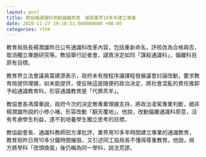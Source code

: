 ```yaml
---
layout: post
title: 教協稱通識科改動偏離原意　摧毁業界10多年建立專業
date: 2020-11-27 19:18:51.000000000 +08:00
categories: rthk
---
```


教育局局長楊潤雄昨日公布通識科改革內容，包括重新命名，評核改為合格與否，取消獨立專題研究等。教協舉行記者會，譴責決定如同「謀殺通識科」，偏離科目原有目標。

教育界立法會議員葉建源表示，政府未有按程序讓課程發展議會討論改動，要求教育局提供理據，如未能提供，便反映這是隨便的政治決定，將社會混亂的責任推卸予給通識教育科，形容通識教育是「代罪羔羊」。

教協會長馮偉華說，政府今次的決定無專業理據支持，將政治凌駕專業判斷，絕非楊潤雄所說的小修小補，形容改動「翻天覆地」。他說，改動偏離通識科原意，沒有考慮學生利益，達不到培養學生獨立思考的目標。

教協副會長、通識科教師田方澤批評，業界用10多年時間建立專業的通識教育，教育局昨日用10多分鐘時間摧毁，又引述同工指局長不懂得尊重教育。他說，局方將學科「改頭換面」後仍稱為同一學科，說法荒謬。
